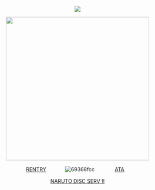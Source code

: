 <div align="center">


![](https://komarev.com/ghpvc/?username=OBITO-UCHlHA&color=745075&label=🍥&style=plastic)


<p align="center"> <img width="390" src="https://github.com/user-attachments/assets/a50f4da0-c364-49d3-a9b0-13225301abbb"/>



[RENTRY](https://rentry.co/obitouchiha)⠀⠀⠀⠀⠀![69368fcc](https://github.com/user-attachments/assets/1f9cb380-1666-400c-bbdd-5a693d7a43a0)
⠀⠀⠀⠀⠀[ATA](https://obito.atabook.org/)ㅤ



[NARUTO DISC SERV !!](https://discord.gg/Py4p4RvDqH) 


